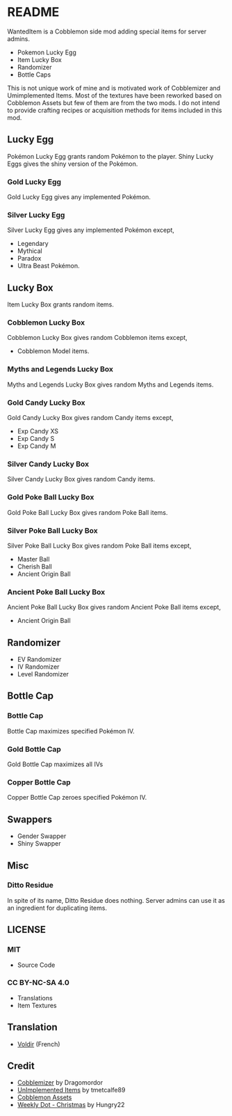 # README

WantedItem is a Cobblemon side mod adding special items for server admins.

- Pokemon Lucky Egg
- Item Lucky Box
- Randomizer
- Bottle Caps

This is not unique work of mine and is motivated work of Cobblemizer and Umimplemented Items. Most of the textures have been reworked based on Cobblemon Assets but few of them are from the two mods. I do not intend to provide crafting recipes or acquisition methods for items included in this mod.

## Lucky Egg

Pokémon Lucky Egg grants random Pokémon to the player. Shiny Lucky Eggs gives the shiny version of the Pokémon.

### Gold Lucky Egg

Gold Lucky Egg gives any implemented Pokémon.

### Silver Lucky Egg

Silver Lucky Egg gives any implemented Pokémon except,
- Legendary
- Mythical
- Paradox
- Ultra Beast Pokémon.

## Lucky Box

Item Lucky Box grants random items.

### Cobblemon Lucky Box

Cobblemon Lucky Box gives random Cobblemon items except, 
- Cobblemon Model items.

### Myths and Legends Lucky Box

Myths and Legends Lucky Box gives random Myths and Legends items.

### Gold Candy Lucky Box

Gold Candy Lucky Box gives random Candy items except,
- Exp Candy XS
- Exp Candy S
- Exp Candy M

### Silver Candy Lucky Box

Silver Candy Lucky Box gives random Candy items.

### Gold Poke Ball Lucky Box

Gold Poke Ball Lucky Box gives random Poke Ball items.

### Silver Poke Ball Lucky Box

Silver Poke Ball Lucky Box gives random Poke Ball items except,
- Master Ball
- Cherish Ball
- Ancient Origin Ball

### Ancient Poke Ball Lucky Box

Ancient Poke Ball Lucky Box gives random Ancient Poke Ball items except,
- Ancient Origin Ball

## Randomizer

- EV Randomizer
- IV Randomizer
- Level Randomizer

## Bottle Cap

### Bottle Cap

Bottle Cap maximizes specified Pokémon IV. 

### Gold Bottle Cap

Gold Bottle Cap maximizes all IVs

### Copper Bottle Cap

Copper Bottle Cap zeroes specified Pokémon IV.

## Swappers

- Gender Swapper
- Shiny Swapper

## Misc

### Ditto Residue

In spite of its name, Ditto Residue does nothing. Server admins can use it as an ingredient for duplicating items.

## LICENSE

### MIT
- Source Code

### CC BY-NC-SA 4.0
- Translations
- Item Textures

## Translation

- [Voldir](https://discordapp.com/users/291233979196243968) (French)

## Credit

- [Cobblemizer](https://modrinth.com/mod/cobblemizer) by Dragomordor
- [UnImplemented Items](https://modrinth.com/mod/cobblemon-unimplemented-items) by tmetcalfe89
- [Cobblemon Assets](https://gitlab.com/cable-mc/cobblemon-assets)
- [Weekly Dot - Christmas](https://polymart.org/product/7274/weekly-dot-christmas) by Hungry22